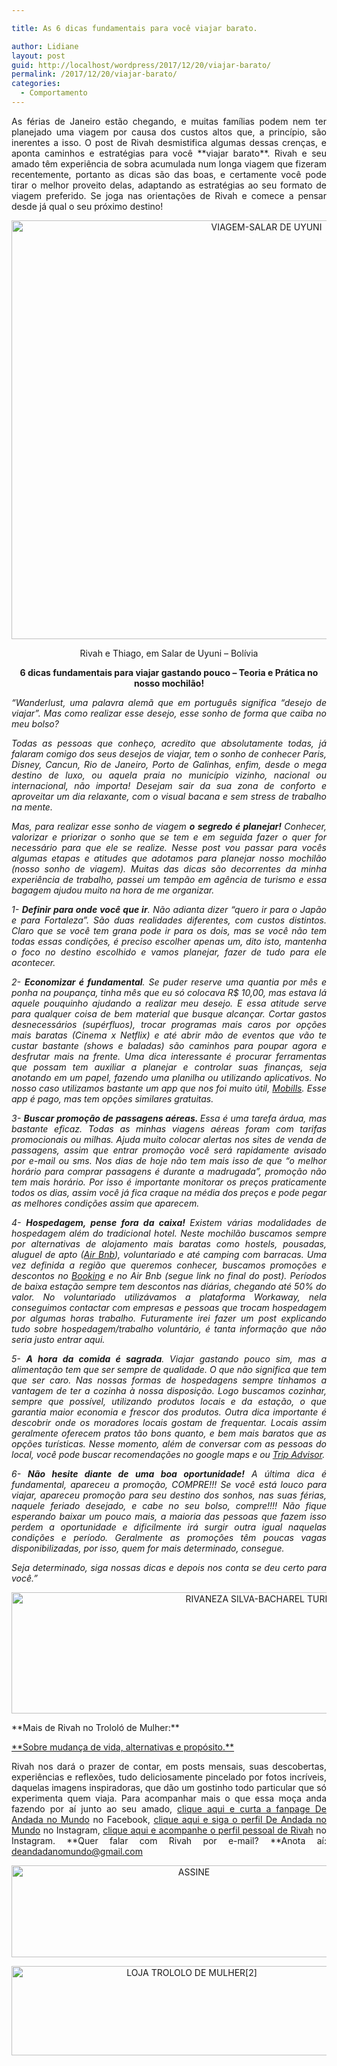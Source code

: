 ```yaml
---

title: As 6 dicas fundamentais para você viajar barato.

author: Lidiane
layout: post
guid: http://localhost/wordpress/2017/12/20/viajar-barato/
permalink: /2017/12/20/viajar-barato/
categories:
  - Comportamento
---
```

<p align="justify">
  As férias de Janeiro estão chegando, e muitas famílias podem nem ter planejado uma viagem por causa dos custos altos que, a princípio, são inerentes a isso. O post de Rivah desmistifica algumas dessas crenças, e aponta caminhos e estratégias para você **viajar barato**. Rivah e seu amado têm experiência de sobra acumulada num longa viagem que fizeram recentemente, portanto as dicas são das boas, e certamente você pode tirar o melhor proveito delas, adaptando as estratégias ao seu formato de viagem preferido. Se joga nas orientações de Rivah e comece a pensar desde já qual o seu próximo destino!
</p>

<p align="center">
  <img class="alignnone size-full wp-image-14526" src="http://www.trololodemulher.com.br/blog/wp-content/uploads/2017/12/VIAGEM-SALAR-DE-UYUNI.jpg" alt="VIAGEM-SALAR DE UYUNI" width="800" height="670" />
</p>

<p align="center">
  Rivah e Thiago, em Salar de Uyuni – Bolívia
</p>

<p align="center">
  <b>6 dicas fundamentais para viajar gastando pouco &#8211; Teoria e Prática no nosso mochilão!</b>
</p>

<p align="justify">
  <em>“Wanderlust, uma palavra alemã que em português significa &#8220;desejo de viajar&#8221;. Mas como realizar esse desejo, esse sonho de forma que caiba no meu bolso?</em>
</p>

<p align="justify">
  <em>Todas as pessoas que conheço, acredito que absolutamente todas, já falaram comigo dos seus desejos de viajar, tem o sonho de conhecer Paris, Disney, Cancun, Rio de Janeiro, Porto de Galinhas, enfim, desde o mega destino de luxo, ou aquela praia no município vizinho, nacional ou internacional, não importa! Desejam sair da sua zona de conforto e aproveitar um dia relaxante, com o visual bacana e sem stress de trabalho na mente.</em>
</p>

<p align="justify">
  <em>Mas, para realizar esse sonho de viagem <b>o segredo é planejar! </b>Conhecer, valorizar e priorizar o sonho que se tem e em seguida fazer o quer for necessário para que ele se realize. Nesse post vou passar para vocês algumas etapas e atitudes que adotamos para planejar nosso mochilão (nosso sonho de viagem). Muitas das dicas são decorrentes da minha experiência de trabalho, passei um tempão em agência de turismo e essa bagagem ajudou muito na hora de me organizar.</em>
</p>

<p align="justify">
  <em>1- <b>Definir para onde você que ir</b>. Não adianta dizer “quero ir para o Japão e para Fortaleza”. São duas realidades diferentes, com custos distintos. Claro que se você tem grana pode ir para os dois, mas se você não tem todas essas condições, é preciso escolher apenas um, dito isto, mantenha o foco no destino escolhido e vamos planejar, fazer de tudo para ele acontecer.</em>
</p>

<p align="justify">
  <em>2- <b>Economizar é fundamental</b>. Se puder reserve uma quantia por mês e ponha na poupança, tinha mês que eu só colocava R$ 10,00, mas estava lá aquele pouquinho ajudando a realizar meu desejo. E essa atitude serve para qualquer coisa de bem material que busque alcançar. Cortar gastos desnecessários (supérfluos), trocar programas mais caros por opções mais baratas (Cinema x Netflix) e até abrir mão de eventos que vão te custar bastante (shows e baladas) são caminhos para poupar agora e desfrutar mais na frente. Uma dica interessante é procurar ferramentas que possam tem auxiliar a planejar e controlar suas finanças, seja anotando em um papel, fazendo uma planilha ou utilizando aplicativos. No nosso caso utilizamos bastante um app que nos foi muito útil, <a href="https://web.mobills.com.br/ConvidarAmigo" target="_blank">Mobills</a>. Esse app é pago, mas tem opções similares gratuitas.</em>
</p>

<p align="justify">
  <em>3- <b>Buscar promoção de passagens aéreas. </b>Essa é uma tarefa árdua, mas bastante eficaz. Todas as minhas viagens aéreas foram com tarifas promocionais ou milhas. Ajuda muito colocar alertas nos sites de venda de passagens, assim que entrar promoção você será rapidamente avisado por e-mail ou sms. Nos dias de hoje não tem mais isso de que “o melhor horário para comprar passagens é durante a madrugada”, promoção não tem mais horário. Por isso é importante monitorar os preços praticamente todos os dias, assim você já fica craque na média dos preços e pode pegar as melhores condições assim que aparecem.</em>
</p>

<p align="justify">
  <em>4- <b>Hospedagem, pense fora da caixa! </b>Existem várias modalidades de hospedagem além do tradicional hotel. Neste mochilão buscamos sempre por alternativas de alojamento mais baratas como hostels, pousadas, aluguel de apto (<a href="http://www.airbnb.com.br/c/rivanezas" target="_blank">Air Bnb</a>), voluntariado e até camping com barracas. Uma vez definida a região que queremos conhecer, buscamos promoções e descontos no <a href="https://www.booking.com/s/34_6/rivane36" target="_blank">Booking</a> e no Air Bnb (segue link no final do post). Períodos de baixa estação sempre tem descontos nas diárias, chegando até 50% do valor. No voluntariado utilizávamos a plataforma Workaway, nela conseguimos contactar com empresas e pessoas que trocam hospedagem por algumas horas trabalho. Futuramente irei fazer um post explicando tudo sobre hospedagem/trabalho voluntário, é tanta informação que não seria justo entrar aqui.</em>
</p>

<p align="justify">
  <em>5- <b>A hora da comida é sagrada</b>. Viajar gastando pouco sim, mas a alimentação tem que ser sempre de qualidade. O que não significa que tem que ser caro. Nas nossas formas de hospedagens sempre tínhamos a vantagem de ter a cozinha à nossa disposição. Logo buscamos cozinhar, sempre que possível, utilizando produtos locais e da estação, o que garantia maior economia e frescor dos produtos. Outra dica importante é descobrir onde os moradores locais gostam de frequentar. Locais assim geralmente oferecem pratos tão bons quanto, e bem mais baratos que as opções turísticas. Nesse momento, além de conversar com as pessoas do local, você pode buscar recomendações no google maps e ou <a href="https://www.tripadvisor.com.br/" target="_blank">Trip Advisor</a>.</em>
</p>

<p align="justify">
  <em>6- <b>Não hesite diante de uma boa oportunidade!</b> A última dica é fundamental, apareceu a promoção, COMPRE!!! Se você está louco para viajar, apareceu promoção para seu destino dos sonhos, nas suas férias, naquele feriado desejado, e cabe no seu bolso, compre!!!! Não fique esperando baixar um pouco mais, a maioria das pessoas que fazem isso perdem a oportunidade e dificilmente irá surgir outra igual naquelas condições e período. Geralmente as promoções têm poucas vagas disponibilizadas, por isso, quem for mais determinado, consegue.</em>
</p>

<p align="justify">
  <em>Seja determinado, siga nossas dicas e depois nos conta se deu certo para você.”</em>
</p>

<p align="center">
  <img class="alignnone size-full wp-image-14411" src="http://www.trololodemulher.com.br/blog/wp-content/uploads/2017/11/RIVANEZA-SILVA-BACHAREL-TURISMO.png" alt="RIVANEZA SILVA-BACHAREL TURISMO" width="800" height="194" />
</p>

<p align="justify">
  **Mais de Rivah no Trololó de Mulher:**
</p>

<p align="justify">
  <a href="http://www.trololodemulher.com.br/2017/11/17/mudanca-de-vida/" target="_blank">**Sobre mudança de vida, alternativas e propósito.**</a>
</p>

<p align="justify">
  Rivah nos dará o prazer de contar, em posts mensais, suas descobertas, experiências e reflexões, tudo deliciosamente pincelado por fotos incríveis, daquelas imagens inspiradoras, que dão um gostinho todo particular que só experimenta quem viaja. Para acompanhar mais o que essa moça anda fazendo por aí junto ao seu amado, <a href="https://www.facebook.com/deandadanomundo/" target="_blank">clique aqui e curta a fanpage De Andada no Mundo</a> no Facebook, <a href="https://www.instagram.com/deandada_nomundo/" target="_blank">clique aqui e siga o perfil De Andada no Mundo</a> no Instagram, <a href="https://www.instagram.com/rivahsilva/" target="_blank">clique aqui e acompanhe o perfil pessoal de Rivah</a> no Instagram. **Quer falar com Rivah por e-mail? **Anota aí: <a href="mailto:deandadanomundo@gmail.com">deandadanomundo@gmail.com</a>
</p>

<p align="center">
  <a href="http://feedburner.google.com/fb/a/mailverify?uri=blogbichafemea&loc=pt_BR" target="_blank"><img class="alignnone size-full wp-image-14011" src="http://www.trololodemulher.com.br/blog/wp-content/uploads/2017/08/ASSINE.jpg" alt="ASSINE" width="568" height="147" /></a>
</p>

<p align="center">
  <a href="http://loja.trololodemulher.com.br/" target="_blank"><img class="alignnone wp-image-14333 size-full" src="http://www.trololodemulher.com.br/blog/wp-content/uploads/2017/10/LOJA-TROLOLO-DE-MULHER2.png" alt="LOJA TROLOLO DE MULHER[2]" width="561" height="143" /></a>
</p>

&nbsp;